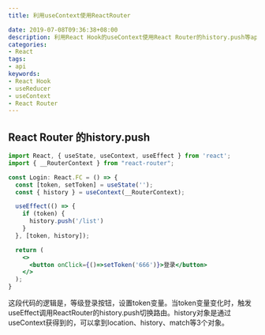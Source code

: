 ```yaml
---
title: 利用useContext使用ReactRouter

date: 2019-07-08T09:36:38+08:00
description: 利用React Hook的useContext使用React Router的history.push等api，使用useReducer管理数据。
categories:
- React
tags:
- api
keywords:
- React Hook
- useReducer
- useContext
- React Router
---
```

## React Router 的history.push
```jsx
import React, { useState, useContext, useEffect } from 'react';
import { __RouterContext } from "react-router";

const Login: React.FC = () => {
  const [token, setToken] = useState('');
  const { history } = useContext(__RouterContext);

  useEffect(() => {
    if (token) {
      history.push('/list')
    }
  }, [token, history]);

  return (
    <>
      <button onClick={()=>setToken('666')}>登录</button>
    </>
  );
}
```
这段代码的逻辑是，等级登录按钮，设置token变量。当token变量变化时，触发useEffect调用ReactRouter的history.push切换路由。history对象是通过useContext获得到的，可以拿到location、history、match等3个对象。

